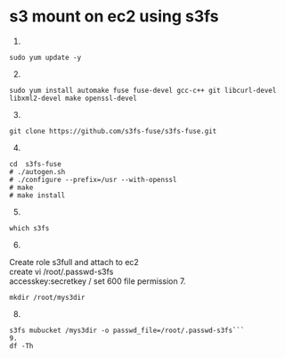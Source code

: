 # s3 mount on ec2 using s3fs

1.
```
sudo yum update -y
```
2.
```
sudo yum install automake fuse fuse-devel gcc-c++ git libcurl-devel libxml2-devel make openssl-devel
```
3.
```
git clone https://github.com/s3fs-fuse/s3fs-fuse.git
```
4.
```
cd  s3fs-fuse
# ./autogen.sh 
# ./configure --prefix=/usr --with-openssl
# make 
# make install
```
5.
```
which s3fs
```
6.
Create role s3full and attach to ec2 \
create vi /root/.passwd-s3fs \
accesskey:secretkey /
set 600 file permission
7.
```
mkdir /root/mys3dir
```
8.
```
s3fs mubucket /mys3dir -o passwd_file=/root/.passwd-s3fs```
9.
df -Th

